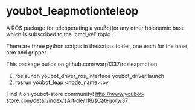 youbot_leapmotionteleop
=======================

A ROS package for teleoperating a youBot(or any other holonomic base which is subscribed to the 'cmd_vel' topic.

There are three python scripts in thescripts folder, one each for the base, arm and gripper.

This package builds on github.com/warp1337/rosleapmotion

1. roslaunch youbot_driver_ros_interface youbot_driver.launch 
2. rosrun youbot_leap <node_name>.py


Find it on youbot-store community!
http://www.youbot-store.com/detail/index/sArticle/118/sCategory/37

